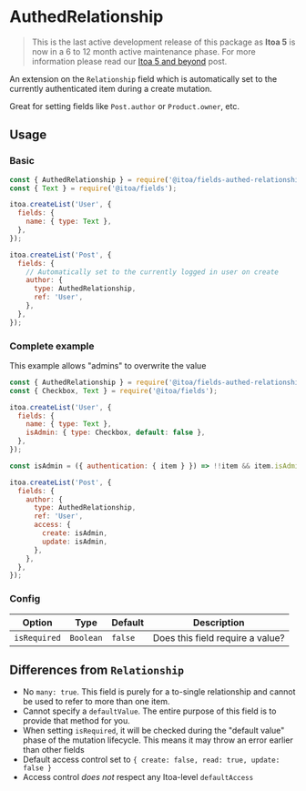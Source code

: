 <!--[meta]
section: api
subSection: field-types
title: AuthedRelationship
[meta]-->

# AuthedRelationship

> This is the last active development release of this package as **Itoa 5** is now in a 6 to 12 month active maintenance phase. For more information please read our [Itoa 5 and beyond](https://github.com/itoa-vn/itoaissues/21) post.

An extension on the `Relationship` field which is automatically set to the
currently authenticated item during a create mutation.

Great for setting fields like `Post.author` or `Product.owner`, etc.

## Usage

### Basic

```js
const { AuthedRelationship } = require('@itoa/fields-authed-relationship');
const { Text } = require('@itoa/fields');

itoa.createList('User', {
  fields: {
    name: { type: Text },
  },
});

itoa.createList('Post', {
  fields: {
    // Automatically set to the currently logged in user on create
    author: {
      type: AuthedRelationship,
      ref: 'User',
    },
  },
});
```

### Complete example

This example allows "admins" to overwrite the value

```js
const { AuthedRelationship } = require('@itoa/fields-authed-relationship');
const { Checkbox, Text } = require('@itoa/fields');

itoa.createList('User', {
  fields: {
    name: { type: Text },
    isAdmin: { type: Checkbox, default: false },
  },
});

const isAdmin = ({ authentication: { item } }) => !!item && item.isAdmin;

itoa.createList('Post', {
  fields: {
    author: {
      type: AuthedRelationship,
      ref: 'User',
      access: {
        create: isAdmin,
        update: isAdmin,
      },
    },
  },
});
```

### Config

| Option       | Type      | Default | Description                      |
| ------------ | --------- | ------- | -------------------------------- |
| `isRequired` | `Boolean` | `false` | Does this field require a value? |

## Differences from `Relationship`

* No `many: true`. This field is purely for a to-single relationship and cannot
  be used to refer to more than one item.
* Cannot specify a `defaultValue`. The entire purpose of this field is to
  provide that method for you.
* When setting `isRequired`, it will be checked during the "default value" phase
  of the mutation lifecycle. This means it may throw an error earlier than other
  fields
* Default access control set to `{ create: false, read: true, update: false }`
* Access control *does not* respect any Itoa-level `defaultAccess`
